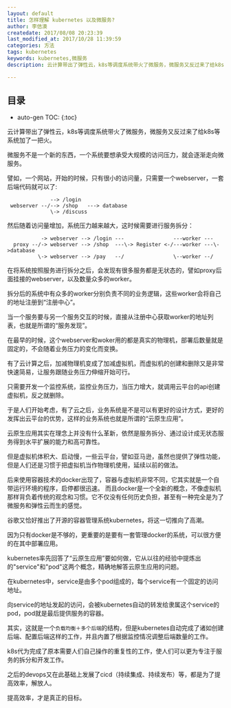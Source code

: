 ```yaml
---
layout: default
title: 怎样理解 kubernetes 以及微服务?
author: 李佶澳
createdate: 2017/08/08 20:23:39
last_modified_at: 2017/10/28 11:39:59
categories: 方法
tags: kubernetes
keywords: kubernetes,微服务
description: 云计算带出了弹性云，k8s等调度系统带火了微服务，微服务又反过来了给k8s等系统加了一把火。

---
```


## 目录
* auto-gen TOC:
{:toc}

云计算带出了弹性云，k8s等调度系统带火了微服务，微服务又反过来了给k8s等系统加了一把火。

微服务不是一个新的东西，一个系统要想承受大规模的访问压力，就会逐渐走向微服务。

譬如，一个网站，开始的时候，只有很小的访问量，只需要一个webserver，一套后端代码就可以了:

                  --> /login
     webserver --/--> /shop   ---> database
                  \-> /discuss

然后随着访问量增加，系统压力越来越大，这时候需要进行服务拆分：

               -> webserver --> /login ---                ---worker ---   
      proxy --/-> webserver --> /shop  ---\-> Register <-/---worker ---\->database
              \-> webserver --> /pay   --/                \--worker --/   

在将系统按照服务进行拆分之后，会发现有很多服务都是无状态的，譬如proxy后面挂接的webserver，以及数量众多的worker。

拆分后的系统中有众多的worker分别负责不同的业务逻辑，这些worker会将自己的地址注册到“注册中心”。

当一个服务要与另一个服务交互的时候，直接从注册中心获取worker的地址列表，也就是所谓的“服务发现”。

在最早的时候，这个webserver和woker用的都是真实的物理机，部署后数量就是固定的，不会随着业务压力的变化而变换。

有了云计算之后，加减物理机变成了加减虚拟机，而虚拟机的创建和删除又是非常快速简易，让服务跟随业务压力伸缩开始可行。

只需要开发一个监控系统，监控业务压力，当压力增大，就调用云平台的api创建虚拟机，反之就删除。

于是人们开始考虑，有了云之后，业务系统是不是可以有更好的设计方式，更好的发挥出云平台的优势，这样的业务系统也就是所谓的“云原生应用”。

云原生应用其实在理念上并没有什么革新，依然是服务拆分、通过设计成无状态服务得到水平扩展的能力和高可靠性。

但是虚拟机体积大、启动慢，一些云平台，譬如亚马逊，虽然也提供了弹性功能，但是人们还是习惯于把虚拟机当作物理机使用，延续以前的做法。

后来使用容器技术的docker出现了，容器与虚拟机非常不同，它其实就是一个自带运行环境的程序，启停都很迅速。
而且docker是一个全新的概念，不像虚拟机那样背负着传统的观念和习惯。它不仅没有任何历史负担，甚至有一种完全是为了微服务和弹性云而生的感觉。

谷歌又恰好推出了开源的容器管理系统kubernetes，将这一切推向了高潮。
                                               
因为只有docker是不够的，更重要的是要有一套管理docker的系统，可以很方便的在其中部署应用。

kubernetes率先回答了“云原生应用”要如何做，它从以往的经验中提炼出的"service"和"pod"这两个概念，精确地解答云原生应用的问题。

在kubernetes中，service是由多个pod组成的，每个service有一个固定的访问地址。

向service的地址发起的访问，会被kubernetes自动的转发给隶属这个service的pod，pod就是最后提供服务的容器。

其实，这就是一个`负载均衡＋多个后端`的结构，但是kubernetes自动完成了诸如创建后端、配置后端这样的工作，并且内置了根据监控情况调整后端数量的工作。

k8s代为完成了原本需要人们自己操作的重复性的工作，使人们可以更为专注于服务的拆分和开发工作。

之后的devops又在此基础上发展了cicd（持续集成、持续发布）等，都是为了提高效率，解放人。

提高效率，才是真正的目标。
